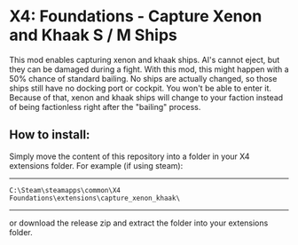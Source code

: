 # X4: Foundations - Capture Xenon and Khaak S / M Ships

This mod enables capturing xenon and khaak ships. AI's cannot eject, but they can be damaged during a fight. With this mod, this might happen with a 50% chance of standard bailing. No ships are actually changed, so those ships still have no docking port or cockpit. You won't be able to enter it. Because of that, xenon and khaak ships will change to your faction instead of being factionless right after the "bailing" process.
## How to install:

Simply move the content of this repository into a folder in your X4 extensions folder. For example (if using steam):

***
    C:\Steam\steamapps\common\X4 Foundations\extensions\capture_xenon_khaak\
***

or download the release zip and extract the folder into your extensions folder.
